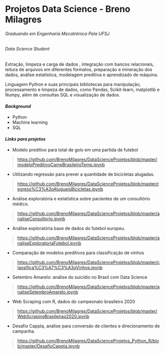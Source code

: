 # Projetos Data Science - Breno Milagres 
###### *Graduando em Engenharia Mecatrônica Pela UFSJ*
###### *Data Science Student*	

Extração, limpeza e carga de dados , integração com bancos relacionais, leitura de arquivos em diferentes formatos, 
preparação e mineração dos dados, análise estatística, modelagem preditiva e aprendizado de máquina. 

Linguagem Python e suas principais bibliotecas para manipulação, processamento e limpeza de dados, como Pandas, 
Scikit-learn, matplotlib e Numpy, além de consultas SQL e visualização de dados.


	
#### **_Background_**

- Python
- Machine learning
- SQL

#### **_Links para projetos_**

- Modelo preditivo para total de gols em uma partida de futebol 
> https://github.com/BrenoMilagres/DataScienceProjetos/blob/master/modeloPreditivoCampBrasileiroTemp.ipynb

- Utilizando regressão para prever a quantidade de bicicletas alugadas.
> https://github.com/BrenoMilagres/DataScienceProjetos/blob/master/regress%C3%A3oAlugueisBicicletas.ipynb

- Análise exploratória e estatística sobre pacientes de um consultório médico.
> https://github.com/BrenoMilagres/DataScienceProjetos/blob/master/analiseConsultorio.ipynb

- Análise exploratória base de dados do futebol europeu.
> https://github.com/BrenoMilagres/DataScienceProjetos/blob/master/analiseExploratoriaFutebol.ipynb

- Comparação de modelos preditivos para classificação de vinhos
> https://github.com/BrenoMilagres/DataScienceProjetos/blob/master/classifica%C3%A7%C3%A3oVinhos.ipynb

- Setembro Amarelo: análise do suicídio no Brasil com Data Science
> https://github.com/BrenoMilagres/DataScienceProjetos/blob/master/analiseSetembroAmarelo.ipynb

- Web Scraping com R, dados do campeonato brasileiro 2020
> https://github.com/BrenoMilagres/DataScienceProjetos/blob/master/WebScrapingBrasileirao2020.ipynb

- Desafio Cappta, análise para conversão de clientes e direcionamento de campanha.
> https://github.com/BrenoMilagres/DataScienceProjetos_Python_R/blob/master/DesafioCappta.ipynb

